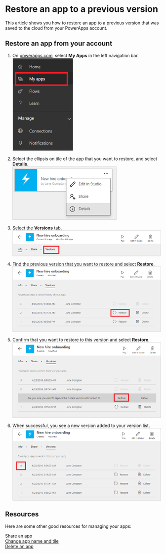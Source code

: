 <properties
    pageTitle="Restore your app to a previous version | Microsoft PowerApps"
    description="Restore an app"
    services=""
    suite="powerapps"
    documentationCenter="na"
    authors="jamesol-msft"
    manager="erikre"
    editor=""
    tags=""
/>
<tags
    ms.service="powerapps"
    ms.devlang="na"
    ms.topic="article"
    ms.tgt_pltfrm="na"
    ms.workload="na"
    ms.date="04/28/2016"
    ms.author="jamesol"/>

# Restore an app to a previous version #

This article shows you how to restore an app to a previous version that was saved to the cloud from your PowerApps account.

## Restore an app from your account ##

1. On [powerapps.com][1], select **My Apps** in the left navigation bar.  
![](./media/restore-an-app/new-file-apps-portal.png)

1. Select the ellipsis on tile of the app that you want to restore, and select **Details**.  
![](./media/restore-an-app/new_tile_details.png)

1. Select the **Versions** tab.  
![](./media/restore-an-app/new_portal_versions_tab.png)

1. Find the previous version that you want to restore and select **Restore**.  
![](./media/restore-an-app/new_portal_version_list.png)

1. Confirm that you want to restore to this version and select **Restore**.  
![](./media/restore-an-app/new_portal_version_list_restore_button.png)

1. When successful, you see a new version added to your version list.  
![](./media/restore-an-app/new_portal_version_list_new_version_added.png)

## Resources

Here are some other good resources for managing your apps:

[Share an app](share-app.md)  
[Change app name and tile](set-name-tile.md)  
[Delete an app](delete-app.md)


[1]: https://web.powerapps.com